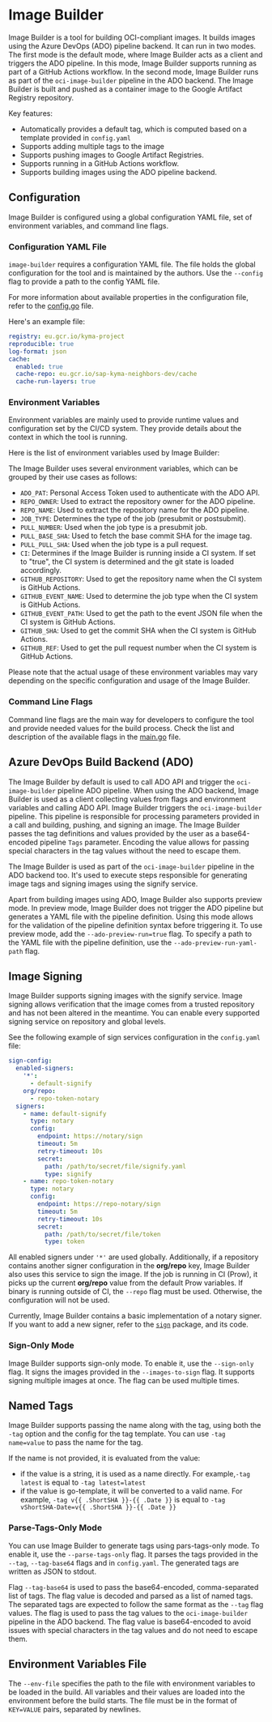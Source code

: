 # Image Builder

Image Builder is a tool for building OCI-compliant images.
It builds images using the Azure DevOps (ADO) pipeline backend.
It can run in two modes. The first mode is the default mode, where Image Builder acts as a client and triggers the ADO pipeline.
In this mode, Image Builder supports running as part of a GitHub Actions workflow.
In the second mode, Image Builder runs as part of the `oci-image-builder` pipeline in the ADO backend.
The Image Builder is built and pushed as a container image to the Google Artifact Registry repository.

Key features:

* Automatically provides a default tag, which is computed based on a template provided in `config.yaml`
* Supports adding multiple tags to the image
* Supports pushing images to Google Artifact Registries.
* Supports running in a GitHub Actions workflow.
* Supports building images using the ADO pipeline backend.


## Configuration

Image Builder is configured using a global configuration YAML file, set of environment variables, and command line flags.

### Configuration YAML File

`image-builder` requires a configuration YAML file. The file holds the global configuration for the tool and is maintained by the authors.
Use the `--config` flag to provide a path to the config YAML file.

For more information about available properties in the configuration file, refer to the [config.go](config.go) file.

Here's an example file:

```yaml
registry: eu.gcr.io/kyma-project
reproducible: true
log-format: json
cache:
  enabled: true
  cache-repo: eu.gcr.io/sap-kyma-neighbors-dev/cache
  cache-run-layers: true
```

### Environment Variables

Environment variables are mainly used to provide runtime values and configuration set by the CI/CD system.
They provide details about the context in which the tool is running.

Here is the list of environment variables used by Image Builder:

The Image Builder uses several environment variables, which can be grouped by their use cases as follows:

- `ADO_PAT`: Personal Access Token used to authenticate with the ADO API.
- `REPO_OWNER`: Used to extract the repository owner for the ADO pipeline.
- `REPO_NAME`: Used to extract the repository name for the ADO pipeline.
- `JOB_TYPE`: Determines the type of the job (presubmit or postsubmit).
- `PULL_NUMBER`: Used when the job type is a presubmit job.
- `PULL_BASE_SHA`: Used to fetch the base commit SHA for the image tag.
- `PULL_PULL_SHA`: Used when the job type is a pull request.
- `CI`: Determines if the Image Builder is running inside a CI system. If set to "true", the CI system is determined and the git state is
  loaded accordingly.
- `GITHUB_REPOSITORY`: Used to get the repository name when the CI system is GitHub Actions.
- `GITHUB_EVENT_NAME`: Used to determine the job type when the CI system is GitHub Actions.
- `GITHUB_EVENT_PATH`: Used to get the path to the event JSON file when the CI system is GitHub Actions.
- `GITHUB_SHA`: Used to get the commit SHA when the CI system is GitHub Actions.
- `GITHUB_REF`: Used to get the pull request number when the CI system is GitHub Actions.

Please note that the actual usage of these environment variables may vary depending on the specific configuration and usage of the Image
Builder.

### Command Line Flags

Command line flags are the main way for developers to configure the tool and provide needed values for the build process.
Check the list and description of the available flags in
the [main.go](https://github.com/kyma-project/test-infra/blob/df945b96654d60f82b9738cd98129191c5e753c8/cmd/image-builder/main.go#L668) file.

## Azure DevOps Build Backend (ADO)

The Image Builder by default is used to call ADO API and trigger the `oci-image-builder` pipeline ADO pipeline.
When using the ADO backend, Image Builder is used as a client collecting values from flags and environment variables and calling ADO API.
Image Builder triggers the `oci-image-builder` pipeline. This pipeline is responsible for processing parameters provided in a call and
building, pushing, and signing an image.
The Image Builder passes the tag definitions and values provided by the user as a base64-encoded pipeline `Tags` parameter.
Encoding the value allows for passing special characters in the tag values without the need to escape them.

The Image Builder is used as part of the `oci-image-builder` pipeline in the ADO backend too.
It's used to execute steps responsible for generating image tags and signing images using the signify service.

Apart from building images using ADO, Image Builder also supports preview mode. In preview mode,
Image Builder does not trigger the ADO pipeline but generates a YAML file with the pipeline definition.
Using this mode allows for the validation of the pipeline definition syntax before triggering it. To use preview mode, add
the `--ado-preview-run=true` flag.
To specify a path to the YAML file with the pipeline definition, use the `--ado-preview-run-yaml-path` flag.

## Image Signing

Image Builder supports signing images with the signify service.
Image signing allows verification that the image comes from a trusted repository and has not been altered in the meantime.
You can enable every supported signing service on repository and global levels.

See the following example of sign services configuration in the `config.yaml` file:

```yaml
sign-config:
  enabled-signers:
    '*':
      - default-signify
    org/repo:
      - repo-token-notary
  signers:
    - name: default-signify
      type: notary
      config:
        endpoint: https://notary/sign
        timeout: 5m
        retry-timeout: 10s
        secret:
          path: /path/to/secret/file/signify.yaml
          type: signify
    - name: repo-token-notary
      type: notary
      config:
        endpoint: https://repo-notary/sign
        timeout: 5m
        retry-timeout: 10s
        secret:
          path: /path/to/secret/file/token
          type: token
```

All enabled signers under `'*'` are used globally. Additionally, if a repository contains another signer configuration
in the **org/repo** key, Image Builder also uses this service to sign the image.
If the job is running in CI (Prow), it picks up the current **org/repo** value from the default Prow variables. If binary
is running outside of CI, the `--repo` flag must be used. Otherwise, the configuration will not be used.

Currently, Image Builder contains a basic implementation of a notary signer. If you want to add a new signer, refer to
the [`sign`](../../pkg/sign) package, and its code.

### Sign-Only Mode

Image Builder supports sign-only mode. To enable it, use the `--sign-only` flag.
It signs the images provided in the `--images-to-sign` flag.
It supports signing multiple images at once. The flag can be used multiple times.

## Named Tags

Image Builder supports passing the name along with the tag, using both the `-tag` option and the config for the tag template.
You can use `-tag name=value` to pass the name for the tag.

If the name is not provided, it is evaluated from the value:

- if the value is a string, it is used as a name directly. For example,`-tag latest` is equal to `-tag latest=latest`
- if the value is go-template, it will be converted to a valid name. For example, `-tag v{{ .ShortSHA }}-{{ .Date }}` is equal
  to `-tag vShortSHA-Date=v{{ .ShortSHA }}-{{ .Date }}`

### Parse-Tags-Only Mode

You can use Image Builder to generate tags using pars-tags-only mode. To enable it, use the `--parse-tags-only` flag.
It parses the tags provided in the `--tag`, `--tag-base64` flags and in `config.yaml`. The generated tags are written as JSON to
stdout.

Flag `--tag-base64` is used to pass the base64-encoded, comma-separated list of tags.
The flag value is decoded and parsed as a list of named tags.
The separated tags are expected to follow the same format as the `--tag` flag values.
The flag is used to pass the tag values to the `oci-image-builder` pipeline in the ADO backend.
The flag value is base64-encoded to avoid issues with special characters in the tag values and do not need to escape them.

## Environment Variables File

The `--env-file` specifies the path to the file with environment variables to be loaded in the build.
All variables and their values are loaded into the environment before the build starts.
The file must be in the format of `KEY=VALUE` pairs, separated by newlines.